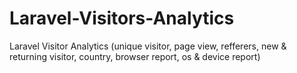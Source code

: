 # Laravel-Visitors-Analytics
Laravel Visitor Analytics (unique visitor, page view, refferers, new &amp; returning visitor, country, browser report, os &amp; device report) 
